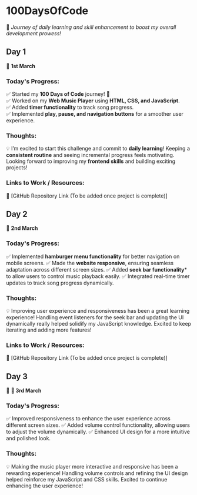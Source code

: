 # **100DaysOfCode**  
🚀 *Journey of daily learning and skill enhancement to boost my overall development prowess!*  

## **Day 1**  
📅 **1st March**  

### **Today's Progress:**  
✅ Started my **100 Days of Code** journey! 🚀  
✅ Worked on my **Web Music Player** using **HTML, CSS, and JavaScript**.  
✅ Added **timer functionality** to track song progress.  
✅ Implemented **play, pause, and navigation buttons** for a smoother user experience.  

### **Thoughts:**  
💡 I’m excited to start this challenge and commit to **daily learning**! Keeping a **consistent routine** and seeing incremental progress feels motivating. Looking forward to improving my **frontend skills** and building exciting projects!  

### **Links to Work / Resources:**  
📌 [GitHub Repository Link (To be added once project is complete)]  


## **Day 2**  
📅 **2nd March**  

### **Today's Progress:**  
✅ Implemented **hamburger menu functionality** for better navigation on mobile screens.
✅ Made the **website responsive**, ensuring seamless adaptation across different screen sizes.
✅ Added **seek bar functionality*** to allow users to control music playback easily.
✅ Integrated real-time timer updates to track song progress dynamically.

### **Thoughts:**  
💡 Improving user experience and responsiveness has been a great learning experience! Handling event listeners for the seek bar and updating the UI dynamically really helped solidify my JavaScript knowledge. Excited to keep iterating and adding more features!


### **Links to Work / Resources:**  
📌 [GitHub Repository Link (To be added once project is complete)]  


## **Day 3**  
📅 **📅 3rd March**  

### **Today's Progress:**  
✅ Improved responsiveness to enhance the user experience across different screen sizes.
✅ Added volume control functionality, allowing users to adjust the volume dynamically.
✅ Enhanced UI design for a more intuitive and polished look. 

### **Thoughts:**  
💡 Making the music player more interactive and responsive has been a rewarding experience! Handling volume controls and refining the UI design helped reinforce my JavaScript and CSS skills. Excited to continue enhancing the user experience!

